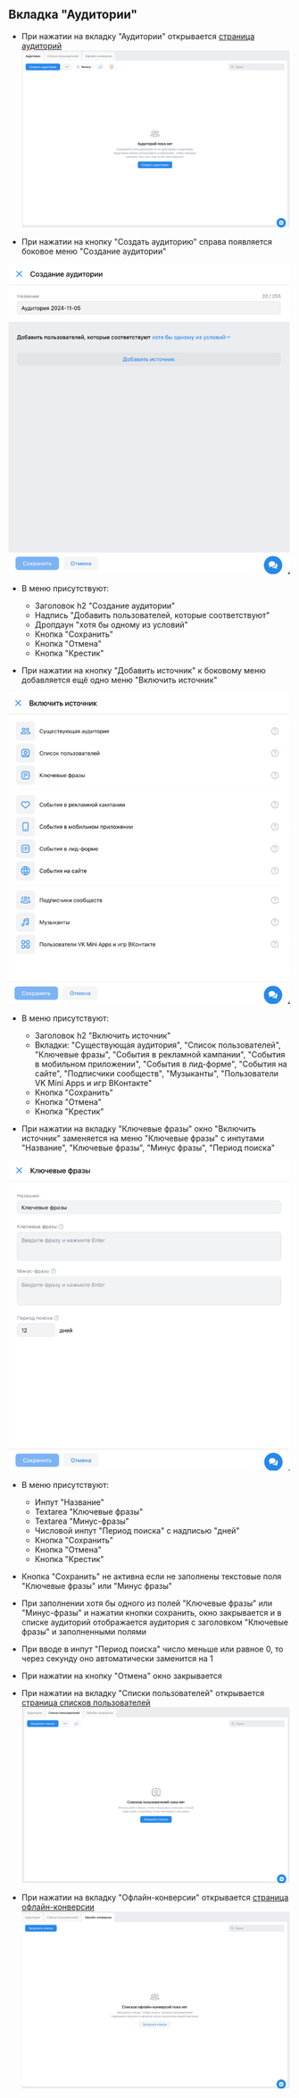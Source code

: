 ## Вкладка "Аудитории"

* При нажатии на вкладку "Аудитории" открывается [страница аудиторий](https://ads.vk.com/hq/audience)
![img.png](images/img.png)

* При нажатии на кнопку "Создать аудиторию" справа появляется боковое меню "Создание аудитории"

![img_5.png](images/img_5.png)

* В меню присутствуют:
  * Заголовок h2 "Создание аудитории"
  * Надпись "Добавить пользователей, которые соответствуют"
  * Дропдаун "хотя бы одному из условий"
  * Кнопка "Сохранить"
  * Кнопка "Отмена"
  * Кнопка "Крестик"


* При нажатии на кнопку "Добавить источник" к боковому меню добавляется ещё одно меню "Включить источник"

![img_6.png](images/img_6.png)

* В меню присутствуют:
  * Заголовок h2 "Включить источник"
  * Вкладки: "Существующая аудитория", "Список пользователей", "Ключевые фразы", "События в рекламной кампании", "События в мобильном приложении", "События в лид-форме", "События на сайте", "Подписчики сообществ", "Музыканты", "Пользователи VK Mini Apps и игр ВКонтакте"
  * Кнопка "Сохранить"
  * Кнопка "Отмена"
  * Кнопка "Крестик"

* При нажатии на вкладку "Ключевые фразы" окно "Включить источник" заменяется на меню "Ключевые фразы" с инпутами "Название", "Ключевые фразы", "Минус фразы", "Период поиска"

![img_7.png](images/img_7.png)

* В меню присутствуют:
  * Инпут "Название"
  * Textarea "Ключевые фразы"
  * Textarea "Минус-фразы"
  * Числовой инпут "Период поиска" с надписью "дней"
  * Кнопка "Сохранить"
  * Кнопка "Отмена"
  * Кнопка "Крестик"

* Кнопка "Сохранить" не активна если не заполнены текстовые поля "Ключевые фразы" или "Минус фразы"
* При заполнении хотя бы одного из полей "Ключевые фразы" или "Минус-фразы" и нажатии кнопки сохранить, окно закрывается и в списке аудиторий отображается аудитория с заголовком "Ключевые фразы" и заполненными полями
* При вводе в инпут "Период поиска" число меньше или равное 0, то через секунду оно автоматически заменится на 1
* При нажатии на кнопку "Отмена" окно закрывается

* При нажатии на вкладку "Списки пользователей" открывается [страница списков пользователей](https://ads.vk.com/hq/audience/user_lists)
![img_1.png](images/img_1.png)
* При нажатии на вкладку "Офлайн-конверсии" открывается [страница офлайн-конверсии](https://ads.vk.com/hq/audience/offline_conversion)
![img_2.png](images/img_2.png)